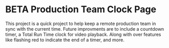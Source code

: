 # BETA Production Team Clock Page

This project is a quick project to help keep a remote production team in sync with the current time. Future improvments are to include a countdown timer, a Total Run Time clock for video playback. Along with over features like flashing red to indicate the end of a timer, and more.


